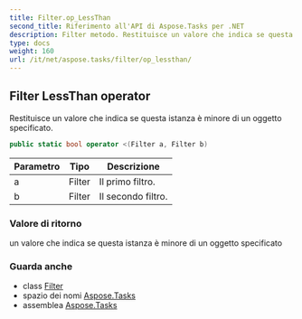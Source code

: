 ```yaml
---
title: Filter.op_LessThan
second_title: Riferimento all'API di Aspose.Tasks per .NET
description: Filter metodo. Restituisce un valore che indica se questa istanza è minore di un oggetto specificato.
type: docs
weight: 160
url: /it/net/aspose.tasks/filter/op_lessthan/
---
```

## Filter LessThan operator

Restituisce un valore che indica se questa istanza è minore di un oggetto specificato.

```csharp
public static bool operator <(Filter a, Filter b)
```

| Parametro | Tipo | Descrizione |
| --- | --- | --- |
| a | Filter | Il primo filtro. |
| b | Filter | Il secondo filtro. |

### Valore di ritorno

un valore che indica se questa istanza è minore di un oggetto specificato

### Guarda anche

* class [Filter](../)
* spazio dei nomi [Aspose.Tasks](../../filter/)
* assemblea [Aspose.Tasks](../../../)


